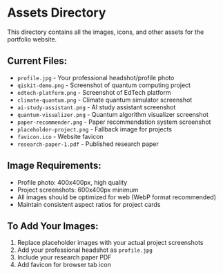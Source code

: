 # Assets Directory

This directory contains all the images, icons, and other assets for the portfolio website.

## Current Files:
- `profile.jpg` - Your professional headshot/profile photo
- `qiskit-demo.png` - Screenshot of quantum computing project
- `edtech-platform.png` - Screenshot of EdTech platform
- `climate-quantum.png` - Climate quantum simulator screenshot
- `ai-study-assistant.png` - AI study assistant screenshot
- `quantum-visualizer.png` - Quantum algorithm visualizer screenshot
- `paper-recommender.png` - Paper recommendation system screenshot
- `placeholder-project.png` - Fallback image for projects
- `favicon.ico` - Website favicon
- `research-paper-1.pdf` - Published research paper

## Image Requirements:
- Profile photo: 400x400px, high quality
- Project screenshots: 600x400px minimum
- All images should be optimized for web (WebP format recommended)
- Maintain consistent aspect ratios for project cards

## To Add Your Images:
1. Replace placeholder images with your actual project screenshots
2. Add your professional headshot as `profile.jpg`
3. Include your research paper PDF
4. Add favicon for browser tab icon
